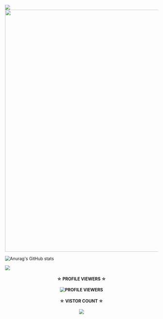 <img src="https://readme-typing-svg.herokuapp.com/?lines=Hey+%F0%9F%91%8B,I%27m+this•Raka☆☆☆.....;Nice+to+see+you....!&size=25"> <img width="800px" src="https://user-images.githubusercontent.com/116461/76165260-c6c00500-6112-11ea-9cda-0a6cb9b72e8f.gif" /> 

![Anurag's GitHub stats](https://github-readme-stats.vercel.app/api?username=Garangan-Z&show_icons=true&theme=radical) 

<img align="center" src="https://github-readme-stats.anuraghazra1.vercel.app/api/top-langs/?username=Garangan-Z&layout=compact&theme=chartreuse-dark" /> 

<h4 align="center"> 
☆ <b>PROFILE VIEWERS ☆ 
<h4 align="center"> 

![PROFILE VIEWERS](https://gpvc.arturio.dev/Garangan-Z) 

<h4 align="center"> 
☆ <b>VISTOR COUNT ☆ 
<h4 align="center"> 

<img src="https://profile-counter.glitch.me/N1ght420/count.svg" />
